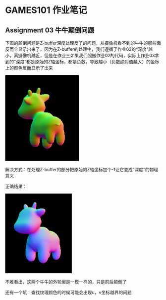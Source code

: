 # GAMES101 作业笔记



## Assignment 03 牛牛颠倒问题

下图的颠倒问题是Z-buffer深度处理反了的问题，从摄像机看不到的牛牛的那些面反而全显示出来了，因为在Z-buffer的处理中，我们遵循了作业02的“深度”越小，离摄像机越近，但是在作业三如果我们照搬作业02的代码，实际上作业03拿到的“深度”都是原始的Z轴坐标，都是负数，导致越小（负数绝对值越大）的坐标上的颜色反而显示了出来

![image-20250928133624537](assets/image-20250928133624537.png)

解决方式：在处理Z-buffer的部分把原始的Z轴坐标加个-1让它变成“深度”的物理意义

正确结果：

![image-20250928134154816](assets/image-20250928134154816.png)

不难看出，这两个牛牛的外轮廓是一模一样的，只是前后颠倒了



还有一个坑：查找纹理颜色的时候可能会出现u，v坐标越界的问题